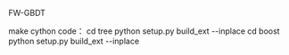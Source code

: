 FW-GBDT

make cython code：
cd tree python setup.py build_ext  --inplace
cd boost python setup.py build_ext  --inplace